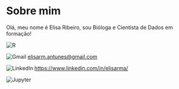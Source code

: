 # Sobre mim 

Olá, meu nome é Elisa Ribeiro, sou Bióloga e Cientista de Dados em formação!


<img alt="R" src="https://img.shields.io/badge/r-%23276DC3.svg?style=for-the-badge&logo=r&logoColor=white"/>

<img alt="Gmail" src="https://img.shields.io/badge/Gmail-D14836?style=for-the-badge&logo=gmail&logoColor=white" /> elisarm.antunes@gmail.com

<img alt="LinkedIn" src="https://img.shields.io/badge/linkedin-%230077B5.svg?style=for-the-badge&logo=linkedin&logoColor=white"/> https://www.linkedin.com/in/elisarma/

<img alt="Jupyter" src="https://img.shields.io/badge/Jupyter-%23F37626.svg?style=for-the-badge&logo=Jupyter&logoColor=white" />
